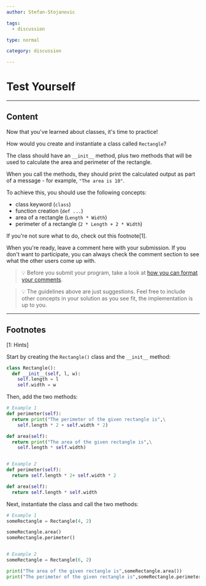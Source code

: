```yaml
---
author: Stefan-Stojanovic

tags:
  - discussion

type: normal

category: discussion

---
```


# Test Yourself

---

## Content

Now that you've learned about classes, it's time to practice!

How would you create and instantiate a class called `Rectangle`?

The class should have an `__init__` method, plus two methods that will be used to calculate the area and perimeter of the rectangle.

When you call the methods, they should print the calculated output as part of a message - for example, `"The area is 10"`.

To achieve this, you should use the following concepts:
- class keyword (`class`)
- function creation (`def ...`)
- area of a rectangle (`Length * Width`)
- perimeter of a rectangle (`2 * Length + 2 * Width`)

If you're not sure what to do, check out this footnote[1].

When you're ready, leave a comment here with your submission. If you don't want to participate, you can always check the comment section to see what the other users come up with.

> 💡 Before you submit your program, take a look at [how you can format your comments](https://www.enki.com/glossary/general/markdown-formatting).

> 💡 The guidelines above are just suggestions. Feel free to include other concepts in your solution as you see fit, the implementation is up to you.


---

## Footnotes

[1: Hints]

Start by creating the `Rectangle()` class and the `__init__` method:

```python
class Rectangle():
  def __init__(self, l, w):
    self.length = l
    self.width = w
```

Then, add the two methods:

```python
# Example 1
def perimeter(self):
  return print("The perimeter of the given rectangle is",\
    self.length * 2 + self.width * 2)

def area(self):
  return print("The area of the given rectangle is",\
    self.length * self.width)


# Example 2
def perimeter(self):
  return self.length * 2+ self.width * 2

def area(self):
  return self.length * self.width
```

Next, instantiate the class and call the two methods:

```python
# Example 1
someRectangle = Rectangle(4, 2)

someRectangle.area()
someRectangle.perimeter()


# Example 2
someRectangle = Rectangle(6, 2)

print("The area of the given rectangle is",someRectangle.area())
print("The perimeter of the given rectangle is",someRectangle.perimeter())
```
